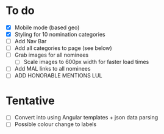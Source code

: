 # To do
- [x] Mobile mode (based geo)
- [x] Styling for 10 nomination categories
- [ ] Add Nav Bar
- [ ] Add all categories to page (see below)
- [ ] Grab images for all nominees
  - [ ] Scale images to 600px width for faster load times
- [ ] Add MAL links to all nominees
- [ ] ADD HONORABLE MENTIONS LUL

# Tentative
- [ ] Convert into using Angular templates + json data parsing
- [ ] Possible colour change to labels
